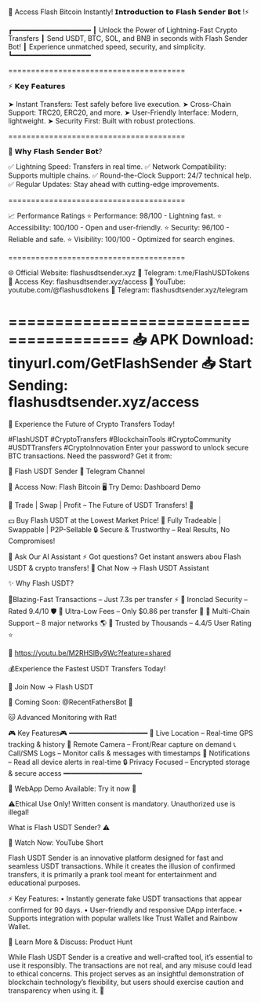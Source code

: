 🚀 Access Flash Bitcoin Instantly!
𝗜𝗻𝘁𝗿𝗼𝗱𝘂𝗰𝘁𝗶𝗼𝗻 𝘁𝗼 𝗙𝗹𝗮𝘀𝗵 𝗦𝗲𝗻𝗱𝗲𝗿 𝗕𝗼𝘁 !⚡️

┏━━━━━━━━━━━━━━━━━━━
┃ Unlock the Power of Lightning-Fast Crypto Transfers
┃ Send USDT, BTC, SOL, and BNB in seconds with Flash Sender Bot!
┃ Experience unmatched speed, security, and simplicity.
┗━━━━━━━━━━━━━━━━━━━

=======================================

⚡️ 𝗞𝗲𝘆 𝗙𝗲𝗮𝘁𝘂𝗿𝗲𝘀

➤ Instant Transfers: Test safely before live execution.
➤ Cross-Chain Support: TRC20, ERC20, and more.
➤ User-Friendly Interface: Modern, lightweight.
➤ Security First: Built with robust protections.

=======================================

🌟 𝗪𝗵𝘆 𝗙𝗹𝗮𝘀𝗵 𝗦𝗲𝗻𝗱𝗲𝗿 𝗕𝗼𝘁?

✅ Lightning Speed: Transfers in real time.
✅ Network Compatibility: Supports multiple chains.
✅ Round-the-Clock Support: 24/7 technical help.
✅ Regular Updates: Stay ahead with cutting-edge improvements.

=======================================

📈 Performance Ratings
⭐️ Performance: 98/100 - Lightning fast.
⭐️ Accessibility: 100/100 - Open and user-friendly.
⭐️ Security: 96/100 - Reliable and safe.
⭐️ Visibility: 100/100 - Optimized for search engines.

=======================================

🌐 Official Website: flashusdtsender.xyz
💬 Telegram: t.me/FlashUSDTokens
📌 Access Key: flashusdtsender.xyz/access
🎥 YouTube: youtube.com/@flashusdtokens
📢 Telegram: flashusdtsender.xyz/telegram

=======================================
📥 APK Download: tinyurl.com/GetFlashSender
📥 Start Sending: flashusdtsender.xyz/access
=======================================

🚀 Experience the Future of Crypto Transfers Today!

#FlashUSDT #CryptoTransfers #BlockchainTools #CryptoCommunity #USDTTransfers #CryptoInnovation
Enter your password to unlock secure BTC transactions. Need the password? Get it from:

🔹 Flash USDT Sender
🔹 Telegram Channel

🔗 Access Now: Flash Bitcoin
🖥 Try Demo: Dashboard Demo

🚀 Trade | Swap | Profit – The Future of USDT Transfers! 🚀

💵 Buy Flash USDT at the Lowest Market Price!
🔄 Fully Tradeable | Swappable | P2P-Sellable
🔒 Secure & Trustworthy – Real Results, No Compromises!

🤖 Ask Our AI Assistant
⚡ Got questions? Get instant answers abou  Flash USDT & crypto transfers!
💬 Chat Now → Flash USDT Assistant

✨ Why Flash USDT?

🔹Blazing-Fast Transactions – Just 7.3s per transfer ⚡
🔹 Ironclad Security – Rated 9.4/10 🛡️
🔹 Ultra-Low Fees – Only $0.86 per transfer 💸
🔹 Multi-Chain Support – 8 major networks 🌎
🔹 Trusted by Thousands – 4.4/5 User Rating ⭐

🔰 https://youtu.be/M2RHSlBy9Wc?feature=shared

💰Experience the Fastest USDT Transfers Today!

🔗 Join Now → Flash USDT

🚀 Coming Soon: @RecentFathersBot 🤖

🐱 Advanced Monitoring with Rat!

🎮 Key Features🎮
━━━━━━━━━━━━━━━━━━━
📍 Live Location – Real-time GPS tracking & history
📸 Remote Camera – Front/Rear capture on demand
📞 Call/SMS Logs – Monitor calls & messages with timestamps
🔔 Notifications – Read all device alerts in real-time
🔒 Privacy Focused – Encrypted storage & secure access
━━━━━━━━━━━━━━━━━━━

🤔 WebApp Demo Available: Try it now 🤢

⚠️Ethical Use Only! Written consent is mandatory. Unauthorized use is illegal!

What is Flash USDT Sender? ⚠️

🔗 Watch Now: YouTube Short

Flash USDT Sender is an innovative platform designed for fast and seamless USDT transactions. While it creates the illusion of confirmed transfers, it is primarily a prank tool meant for entertainment and educational purposes.

⚡ Key Features:
 • Instantly generate fake USDT transactions that appear confirmed for 90 days.
 • User-friendly and responsive DApp interface.
 • Supports integration with popular wallets like Trust Wallet and Rainbow Wallet.

💬 Learn More & Discuss: Product Hunt

While Flash USDT Sender is a creative and well-crafted tool, it’s essential to use it responsibly. The transactions are not real, and any misuse could lead to ethical concerns. This project serves as an insightful demonstration of blockchain technology’s flexibility, but users should exercise caution and transparency when using it. 🔑
